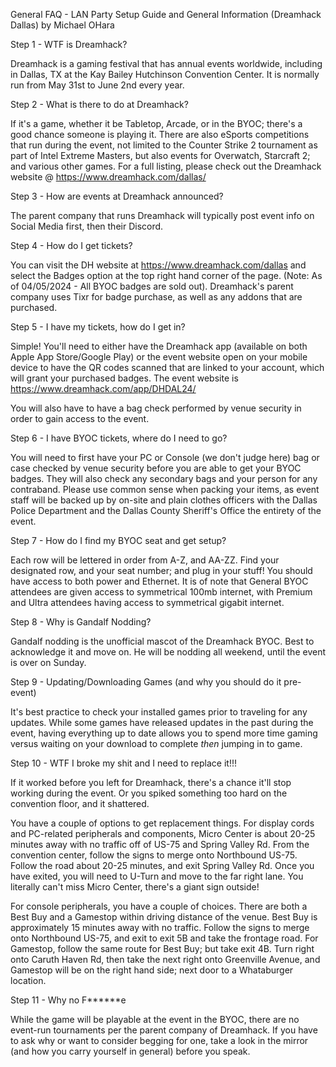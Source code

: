 General FAQ - LAN Party Setup Guide and General Information (Dreamhack Dallas) by Michael OHara

Step 1 - WTF is Dreamhack?

Dreamhack is a gaming festival that has annual events worldwide, including in Dallas, TX at the Kay Bailey Hutchinson Convention Center. It is normally run from May 31st to June 2nd every year.

Step 2 - What is there to do at Dreamhack?

If it's a game, whether it be Tabletop, Arcade, or in the BYOC; there's a good chance someone is playing it. There are also eSports competitions that run during the event, not limited to the Counter Strike 2 tournament as part of Intel Extreme Masters, but also events for Overwatch, Starcraft 2; and various other games. For a full listing, please check out the Dreamhack website @ https://www.dreamhack.com/dallas/

Step 3 - How are events at Dreamhack announced?

The parent company that runs Dreamhack will typically post event info on Social Media first, then their Discord.

Step 4 - How do I get tickets?

You can visit the DH website at https://www.dreamhack.com/dallas and select the Badges option at the top right hand corner of the page. (Note: As of 04/05/2024 - All BYOC badges are sold out). Dreamhack's parent company uses Tixr for badge purchase, as well as any addons that are purchased. 

Step 5 - I have my tickets, how do I get in?

Simple! You'll need to either have the Dreamhack app (available on both Apple App Store/Google Play) or the event website open on your mobile device to have the QR codes scanned that are linked to your account, which will grant your purchased badges. The event website is https://www.dreamhack.com/app/DHDAL24/

You will also have to have a bag check performed by venue security in order to gain access to the event.

Step 6 - I have BYOC tickets, where do I need to go?

You will need to first have your PC or Console (we don't judge here) bag or case checked by venue security before you are able to get your BYOC badges. They will also check any secondary bags and your person for any contraband. Please use common sense when packing your items, as event staff will be backed up by on-site and plain clothes officers with the Dallas Police Department and the Dallas County Sheriff's Office the entirety of the event.

Step 7 - How do I find my BYOC seat and get setup?

Each row will be lettered in order from A-Z, and AA-ZZ. Find your designated row, and your seat number; and plug in your stuff! You should have access to both power and Ethernet. It is of note that General BYOC attendees are given access to symmetrical 100mb internet, with Premium and Ultra attendees having access to symmetrical gigabit internet.

Step 8 - Why is Gandalf Nodding?

Gandalf nodding is the unofficial mascot of the Dreamhack BYOC. Best to acknowledge it and move on. He will be nodding all weekend, until the event is over on Sunday.

Step 9 - Updating/Downloading Games (and why you should do it pre-event)

It's best practice to check your installed games prior to traveling for any updates. While some games have released updates in the past during the event, having everything up to date allows you to spend more time gaming versus waiting on your download to complete *then* jumping in to game.

Step 10 - WTF I broke my shit and I need to replace it!!!

If it worked before you left for Dreamhack, there's a chance it'll stop working during the event. Or you spiked something too hard on the convention floor, and it shattered. 

You have a couple of options to get replacement things. For display cords and PC-related peripherals and components, Micro Center is about 20-25 minutes away with no traffic off of US-75 and Spring Valley Rd. From the convention center, follow the signs to merge onto Northbound US-75. Follow the road about 20-25 minutes, and exit Spring Valley Rd. Once you have exited, you will need to U-Turn and move to the far right lane. You literally can't miss Micro Center, there's a giant sign outside!

For console peripherals, you have a couple of choices. There are both a Best Buy and a Gamestop within driving distance of the venue. Best Buy is approximately 15 minutes away with no traffic. Follow the signs to merge onto Northbound US-75, and exit to exit 5B and take the frontage road. For Gamestop, follow the same route for Best Buy; but take exit 4B. Turn right onto Caruth Haven Rd, then take the next right onto Greenville Avenue, and Gamestop will be on the right hand side; next door to a Whataburger location.

Step 11 - Why no F******e

While the game will be playable at the event in the BYOC, there are no event-run tournaments per the parent company of Dreamhack. If you have to ask why or want to consider begging for one, take a look in the mirror (and how you carry yourself in general) before you speak.
